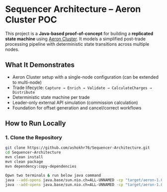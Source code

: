 # Sequencer Architecture – Aeron Cluster POC
This project is a **Java-based proof-of-concept** for building a **replicated state machine** using [Aeron Cluster](https://github.com/aeron-io/aeron). 
It models a simplified post-trade processing pipeline with deterministic state transitions across multiple nodes.

## What It Demonstrates

- Aeron Cluster setup with a single-node configuration (can be extended to multi-node)
- Trade lifecycle: `Capture → Enrich → Validate → CalculateCharges → Distribute`
- Deterministic state machine per trade
- Leader-only external API simulation (commission calculation)
- Foundation for offset generation and cancel/correct workflows


## How to Run Locally

### 1. Clone the Repository

```bash
git clone https://github.com/ashokhr76/Sequencer-Architecture.git
cd Sequencer-Architecture
mvn clean install
mvn clean package
mvn dependency:copy-dependencies

Opwn two terminals & run below java command
java --add-opens java.base/sun.nio.ch=ALL-UNNAMED -cp "target/aeron-1.0-SNAPSHOT.jar:target/dependency/*" dev.poc.cluster.SingleNodeLauncher
java --add-opens java.base/sun.nio.ch=ALL-UNNAMED -cp "target/aeron-1.0-SNAPSHOT.jar:target/dependency/*" dev.poc.client.TradeClient


